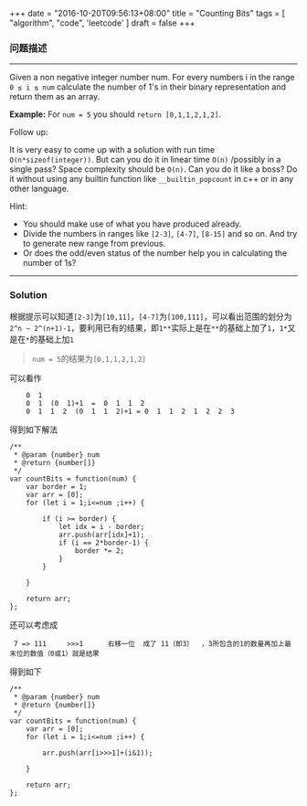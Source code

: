+++
date = "2016-10-20T09:56:13+08:00"
title = "Counting Bits"
tags = [
    "algorithm", 
    "code",
    'leetcode'
]
draft = false
+++
### 问题描述
---
Given a non negative integer number num. For every numbers i in the range `0 ≤ i ≤ num` calculate the number of 1's in their binary representation and return them as an array.<!--more-->

**Example:**
For `num = 5` you should `return [0,1,1,2,1,2]`.

Follow up:

It is very easy to come up with a solution with run time `O(n*sizeof(integer))`. But can you do it in linear time `O(n)` /possibly in a single pass?
Space complexity should be `O(n)`.
Can you do it like a boss? Do it without using any builtin function like `__builtin_popcount` in c++ or in any other language.

Hint:

* You should make use of what you have produced already.
* Divide the numbers in ranges like `[2-3]`, `[4-7]`, `[8-15]` and so on. And try to generate new range from previous.
* Or does the odd/even status of the number help you in calculating the number of 1s?

---

### Solution

根据提示可以知道`[2-3]`为`[10,11]`，`[4-7]`为`[100,111]`，可以看出范围的划分为`2^n ~ 2^(n+1)-1`，要利用已有的结果，即`1**`实际上是在`**`的基础上加了`1`，`1*`又是在`*`的基础上加`1`

>`num = 5`的结果为`[0,1,1,2,1,2]`

可以看作

```
    0  1
    0  1  (0  1)+1  =  0  1  1  2
    0  1  1  2  (0  1  1  2)+1 = 0  1  1  2  1  2  2  3
```
得到如下解法
```
/**
 * @param {number} num
 * @return {number[]}
 */
var countBits = function(num) {
    var border = 1;
    var arr = [0];
    for (let i = 1;i<=num ;i++) {
        
        if (i >= border) {
            let idx = i - border;
            arr.push(arr[idx]+1);
            if (i == 2*border-1) {
                border *= 2;
            }
        }
        
    }
    
    return arr;
};
```
还可以考虑成

```
 7 => 111     >>>1      右移一位  成了 11（即3）  ，3所包含的1的数量再加上最末位的数值（0或1）就是结果
```
得到如下
```
/**
 * @param {number} num
 * @return {number[]}
 */
var countBits = function(num) {
    var arr = [0];
    for (let i = 1;i<=num ;i++) {
        
        arr.push(arr[i>>>1]+(i&1));
        
    }
    
    return arr;
};
```